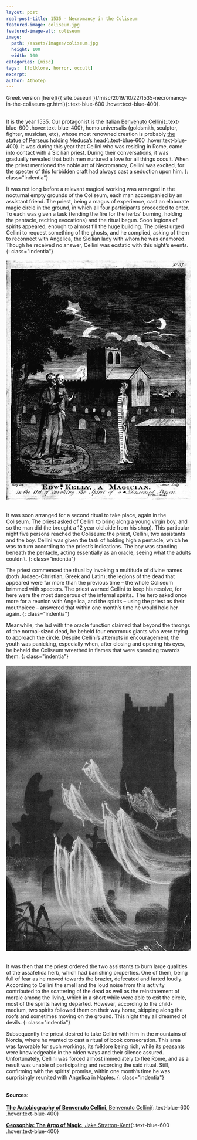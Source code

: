 ```yaml
---
layout: post
real-post-title: 1535 - Necromancy in the Coliseum
featured-image: coliseum.jpg
featured-image-alt: coliseum
image:
  path: /assets/images/coliseum.jpg
  height: 100
  width: 100
categories: [misc]
tags:  [folklore, horror, occult]
excerpt: 
author: Athotep
---
```


Greek version [here]({{ site.baseurl }}/misc/2019/10/22/1535-necromancy-in-the-coliseum-gr.html){:.text-blue-600 .hover:text-blue-400}.  
<br>

It is the year 1535. Our protagonist is the Italian [Benvenuto Cellini](https://en.wikipedia.org/wiki/Benvenuto_Cellini){:.text-blue-600 .hover:text-blue-400}, homo universalis (goldsmith, sculptor, fighter, musician, etc), whose most renowned creation is probably [the statue of Perseus holding Medusa’s head](https://en.wikipedia.org/wiki/Perseus_with_the_Head_of_Medusa){:.text-blue-600 .hover:text-blue-400}. It was during this year that Cellini who was residing in Rome, came into contact with a Sicilian priest. During their conversations, it was gradually revealed that both men nurtured a love for all things occult. When the priest mentioned the noble art of Necromancy, Cellini was excited, for the specter of this forbidden craft had always cast a seduction upon him.
{: class="indentia"}

It was not long before a relevant magical working was arranged in the nocturnal empty grounds of the Coliseum, each man accompanied by an assistant friend. The priest, being a magus of experience, cast an elaborate magic circle in the ground, in which all four participants proceeded to enter. To each was given a task (tending the fire for the herbs’ burning, holding the pentacle, reciting evocations) and the ritual begun. Soon legions of spirits appeared, enough to almost fill the huge building. The priest urged Cellini to request something of the ghosts, and he complied, asking of them to reconnect with Angelica, the Sicilian lady with whom he was enamored. Though he received no answer, Cellini was ecstatic with this night’s events.
{: class="indentia"}  
<br>
![a_magician_by_edward_kelly](/assets/images/a_magician_by_edward_kelly.jpg)  
<br>

It was soon arranged for a second ritual to take place, again in the Coliseum. The priest asked of Cellini to bring along a young virgin boy, and so the man did (he brought a 12 year old aide from his shop). This particular night five persons reached the Coliseum: the priest, Cellini, two assistants and the boy. Cellini was given the task of holding high a pentacle, which he was to turn according to the priest’s indications. The boy was standing beneath the pentacle, acting essentially as an oracle, seeing what the adults couldn’t.
{: class="indentia"}

The priest commenced the ritual by invoking a multitude of divine names (both Judaeo-Christian, Greek and Latin); the legions of the dead that appeared were far more than the previous time – the whole Coliseum brimmed with specters. The priest warned Cellini to keep his resolve, for here were the most dangerous of the infernal spirits.. The hero asked once more for a reunion with Angelica, and the spirits – using the priest as their mouthpiece – answered that within one month’s time he would hold her again.
{: class="indentia"}

Meanwhile, the lad with the oracle function claimed that beyond the throngs of the normal-sized dead, he beheld four enormous giants who were trying to approach the circle. Despite Cellini’s attempts in encouragement, the youth was panicking, especially when, after closing and opening his eyes, he beheld the Coliseum wreathed in flames that were speeding towards them.
{: class="indentia"}  
<br>
![a_magician_by_edward_kelly](/assets/images/ghosts.jpg)  
<br>

It was then that the priest ordered the two assistants to burn large qualities of the assafetida herb, which had banishing properties. One of them, being full of fear as he moved towards the brazier, defecated and farted loudly. According to Cellini the smell and the loud noise from this activity contributed to the scattering of the dead as well as the reinstatement of morale among the living, which in a short while were able to exit the circle, most of the spirits having departed. However, according to the child-medium, two spirits followed them on their way home, skipping along the roofs and sometimes moving on the ground. This night they all dreamed of devils.
{: class="indentia"}

Subsequently the priest desired to take Cellini with him in the mountains of Norcia, where he wanted to cast a ritual of book consecration. This area was favorable for such workings, its folklore being rich, while its peasants were knowledgeable in the olden ways and their silence assured. Unfortunately, Cellini was forced almost immediately to flee Rome, and as a result was unable of participating and recording the said ritual. Still, confirming with the spirits’ promise, within one month’s time he was surprisingly reunited with Angelica in Naples.
{: class="indentia"}  
<br>

**Sources:**  
<br>
[**The Autobiography of Benvenuto Cellini**, Benvenuto Cellini](http://www.gutenberg.org/ebooks/4028){:.text-blue-600 .hover:text-blue-400}

[**Geosophia: The Argo of Magic**, Jake Stratton-Kent](https://scarletimprint.com/publications/geosophia){:.text-blue-600 .hover:text-blue-400}
